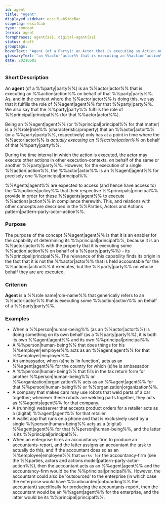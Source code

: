 ```yaml
---
id: agent
title: "Agent"
displayed_sidebar: essifLabSideBar
scopetag: essifLab
type: concept
termid: agent
formphrases: agent{ss}, digital-agent{ss}
status: draft
grouptags:
hoverText: "Agent (of a Party): an Actor that is executing an Action on behalf of a Party (called the Principal of that Actor)."
glossaryText: "an %%actor^actor%% that is executing an %%action^action%% on behalf of a %%party^party%% (called the %%principal^principal%% of that %%actor^actor%%)."
date: 20210601
---
```


### Short Description
An **agent** (of a %%party|party%%) is an %%actor|actor%% that is executing an %%action|action%% on behalf of that %%party|party%%. As, and in the context where the %%actor|actor%% is doing this, we say that it fulfills the role of %%agent|agent%% for that %%party|party%%. We also say that the %%party|party%% fulfills the role of %%principal|principal%% (for that %%actor|actor%%).

Being an %%agent|agent%% (or %%principal|principal%% for that matter) is a %%role|role%% (characteristic/property) that an %%actor|actor%% (or a %%party|party%%, respectively) only has at a point in time where the %%actor|actor%% is _actually executing an %%action|action%%_ on behalf of that %%party|party%%.

During the time interval in which the action is executed, the actor may execute other actions in other execution-contexts, on behalf of the same or another %%party|party%%. However, for the execution of a single %%action|action%%, the %%actor|actor%% is an %%agent|agent%% for precisely one %%principal|principal%%.

%%Agents|agent%% are expected to access (and hence have access to) the %%policies|policy%% that their respective %%principals|principal%% provide in order for these %%agents|agent%% to execute %%actions|action%% in compliance therewith. This, and relations with other concepts are described in the %%Parties, Actors and Actions pattern|pattern-party-actor-action%%.

### Purpose
The purpose of the concept %%agent|agent%% is that it is an enabler for the capability of determining its %%principal|principal%%, because it is an %%actor|actor%% with the property that it is executing some %%action|action%% on behalf of a %%party|party%%) - its %%principal|principal%%. The relevance of this capability finds its origin in the fact that it is not the %%actor|actor%% that is held accountable for the %%actions|action%% it executes, but the %%party|party%% on whose behalf they are are executed.
### Criterion
**Agent** is a %%role name|role-name%% that generically refers to an %%actor|actor%% that is executing some %%action|action%% on behalf of a %%party|party%%.

### Examples

- When a %%person|human-being%% (as an %%actor|actor%%) is doing something on its own behalf (as a %%party|party%%), it is both its own %%agent|agent%% and its own %%principal|principal%%.
- A %%person|human-being%% that does things for his %%employer|employer%% acts as an %%agent|agent%% for that %%employer|employer%%.
- An ambassador, when (s)he is 'in function', acts as an %%agent|agent%% for the country for which (s)he is ambassador.
- A %%person|human-being%% that fills in the tax return form for another %%person|human-being%% or %%organization|organization%% acts as an %%agent|agent%% for that %%person|human-being%% or %%organization|organization%%.
- A company that makes cars may use robots that weld parts of a car together; whenever these robots are welding parts together, they acts as %%agents|agent%% for that company.
- A (running) webserver that accepts product orders for a retailer acts as a (digital) %%agent|agent%% for that retailer.
- A wallet app that runs on a phone and that is exclusively used by a single %%person|human-being%% acts as a (digital) %%agent|agent%% for that %%person|human-being%%, and the latter is its %%principal|principal%%.
- When an enterprise hires an accountancy-firm to produce an accountants-report, and the latter assigns an accountant the task to actually do this, and if the accountant does so as an %%employee|employee%% that `works for` the accountancy-firm (see the %%parties, actors and actions model|pattern-party-actor-action%%), then the accountant acts as an %%agent|agent%% and the accountancy-firm would be the %%principal|principal%%. However, the accountant could also be 'outsourced' to the enterprise (in which case the enterprise would have %%onboarded|onboarding%% the accountant) specifically for producing the accountants-report, then the accountant would be an %%agent|agent%% for the enterprise, and the latter would be its %%principal|principal%%.
